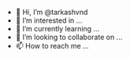 - 👋 Hi, I’m @tarkashvnd
- 👀 I’m interested in ...
- 🌱 I’m currently learning ...
- 💞️ I’m looking to collaborate on ...
- 📫 How to reach me ...

<!---
tarkashvnd/tarkashvnd is a ✨ special ✨ repository because its `README.md` (this file) appears on your GitHub profile.
You can click the Preview link to take a look at your changes.
--->
